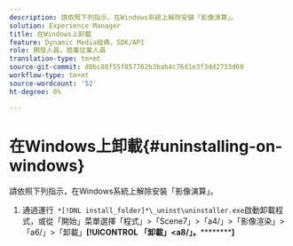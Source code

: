 ```yaml
---
description: 請依照下列指示，在Windows系統上解除安裝「影像演算」。
solution: Experience Manager
title: 在Windows上卸載
feature: Dynamic Media經典，SDK/API
role: 開發人員，商業從業人員
translation-type: tm+mt
source-git-commit: d0bc88f55f857762b3bab4c76d1e3f3dd2733d60
workflow-type: tm+mt
source-wordcount: '52'
ht-degree: 0%

---
```



# 在Windows上卸載{#uninstalling-on-windows}

請依照下列指示，在Windows系統上解除安裝「影像演算」。

1. 通過運行` *[!DNL install_folder]*\_uninst\uninstaller.exe`啟動卸載程式，或從「開始」菜單選擇「程式」>「Scene7」>「a4/」>「影像渲染」>「a6/」>「卸載」**[!UICONTROL 「卸載」&lt;a8/」。************]**
